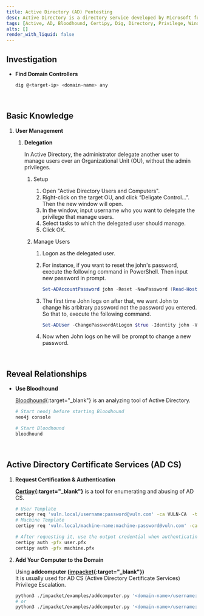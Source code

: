 ```yaml
---
title: Active Directory (AD) Pentesting
desc: Active Directory is a directory service developed by Microsoft for Windows domain networks.
tags: [Active, AD, Bloodhound, Certipy, Dig, Directory, Privilege, Windows]
alts: []
render_with_liquid: false
---
```


## Investigation

- **Find Domain Controllers**

    ```sh
    dig @<target-ip> <domain-name> any
    ```

<br />

## Basic Knowledge

1. **User Management**

    1. **Delegation**

        In Active Directory, the administrator delegate another user to manage users over an Organizational Unit (OU),  without the admin privileges.

        1. Setup

            1. Open "Active Directory Users and Computers".
            2. Right-click on the target OU, and click “Deligate Control…”. Then the new window will open.
            3. In the window, input username who you want to delegate the privilege that manage users.
            4. Select tasks to which the delegated user should manage.
            5. Click OK.

        2. Manage Users

            1. Logon as the delegated user.
            2. For instance, if you want to reset the john's password, execute the following command in PowerShell. Then input new password in prompt.

                ```powershell
                Set-ADAccountPassword john -Reset -NewPassword (Read-Host -AsSecureString -Prompt 'New Password') -Verbose
                ```
            
            3. The first time John logs on after that, we want John to change his arbitrary password not the password you entered. So that to, execute the following command.

                ```powershell
                Set-ADUser -ChangePasswordAtLogon $true -Identity john -Verbose
                ```

            4. Now when John logs on he will be prompt to change a new password.


<br />

## Reveal Relationships

- **Use Bloodhound**

    [Bloodhound](https://github.com/BloodHoundAD/BloodHound){:target="_blank"} is an analyzing tool of Active Directory.

    ```sh
    # Start neo4j before starting Bloodhound
    neo4j console

    # Start Bloodhound
    bloodhound
    ```

<br />

## Active Directory Certificate Services (AD CS)

1. **Request Certification & Authentication**

    **[Certipy](https://github.com/ly4k/Certipy){:target="_blank"}** is a tool for enumerating and abusing of AD CS.

    ```sh
    # User Template
    certipy req 'vuln.local/username:password@vuln.com' -ca VULN-CA  -template User
    # Machine Template
    certipy req 'vuln.local/machine-name:machine-password@vuln.com' -ca VULN-CA -template Machine

    # After requesting it, use the output credential when authenticating
    certipy auth -pfx user.pfx
    certipy auth -pfx machine.pfx
    ```

2. **Add Your Computer to the Domain**

    Using **addcomputer ([impacket](https://github.com/SecureAuthCorp/impacket){:target="_blank"})**  
    It is usually used for AD CS (Active Directory Certificate Services) Privilege Escalation.

    ```sh
    python3 ./impacket/examples/addcomputer.py '<domain-name>/username:password' -method LDAPS -computer-name 'PC-NAME' -computer-pass 'MyPcPassword'
    # or
    python3 ./impacket/examples/addcomputer.py '<domain-name>/username:password@<hostname>' -method LDAPS -computer-name 'PC-NAME' -computer-pass 'MyPcPassword'
    ```